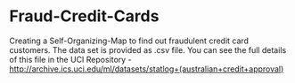 # Fraud-Credit-Cards

Creating a Self-Organizing-Map to find out fraudulent credit card customers.
The data set is provided as .csv file. You can see the full details of this file in the UCI Repository - http://archive.ics.uci.edu/ml/datasets/statlog+(australian+credit+approval)
